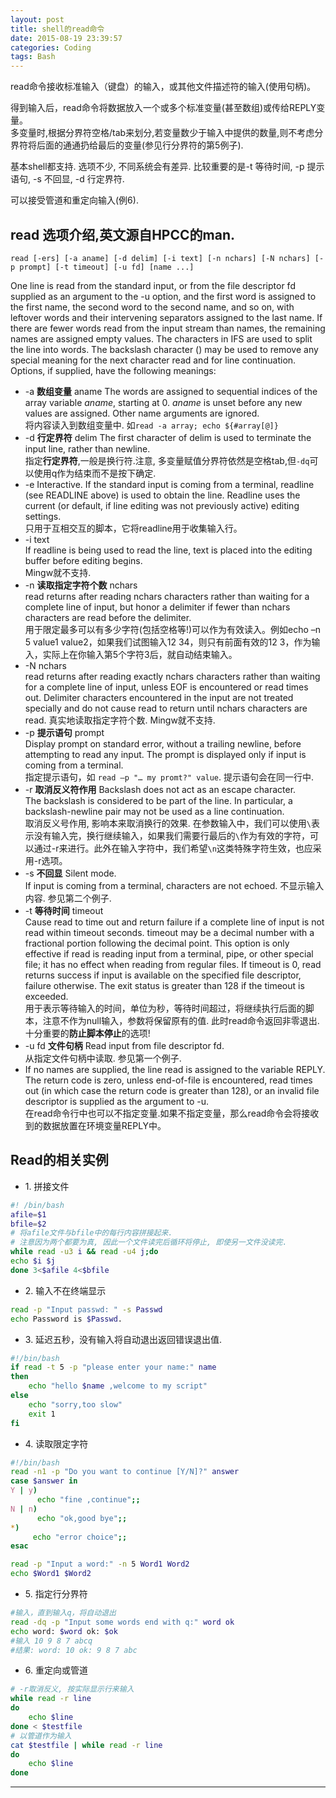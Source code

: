 ```yaml
---
layout: post
title: shell的read命令
date: 2015-08-19 23:39:57
categories: Coding
tags: Bash
---
```


read命令接收标准输入（键盘）的输入，或其他文件描述符的输入(使用句柄)。  

得到输入后，read命令将数据放入一个或多个标准变量(甚至数组)或传给REPLY变量。  
多变量时,根据分界符空格/tab来划分,若变量数少于输入中提供的数量,则不考虑分界符将后面的通通扔给最后的变量(参见行分界符的第5例子).

基本shell都支持. 选项不少, 不同系统会有差异. 比较重要的是-t 等待时间, -p 提示语句, -s 不回显, -d 行定界符.

可以接受管道和重定向输入(例6).  

## read 选项介绍,英文源自HPCC的man.

`read [-ers] [-a aname] [-d delim] [-i text] [-n nchars] [-N nchars] [-p prompt] [-t timeout] [-u fd] [name ...]`

One  line  is  read  from  the  standard  input, or from the file descriptor fd supplied as an argument to the -u option, and the first word is assigned to the first name, the second word to the second name,  and  so  on,  with leftover  words  and  their intervening separators assigned to the last name.  If there are fewer words read from the input stream than names, the remaining names are assigned empty values.  The characters in IFS  are  used  to split  the  line  into words.  The backslash character (\) may be used to remove any special meaning for the next character read and for line continuation.  Options, if supplied, have the following meanings:

- -a  **数组变量** aname
    The words are assigned to sequential indices of the array variable *aname*, starting at 0. *aname* is unset before any new values are assigned. Other name arguments are ignored.  
    将内容读入到数组变量中. 如`read -a array; echo ${#array[@]}`
- -d  **行定界符** delim
    The first character of delim is used to terminate the input line, rather than newline.  
    指定**行定界符**,一般是换行符.注意, 多变量赋值分界符依然是空格tab,但`-dq`可以使用q作为结束而不是按下确定.
- -e    Interactive. 
    If the standard input is coming from a terminal, readline (see READLINE above) is used to obtain the line. Readline uses the current (or default, if line editing was not previously active) editing settings.  
    只用于互相交互的脚本，它将readline用于收集输入行。
- -i   text  
     If readline is being used to read the line, text is placed into the editing buffer before editing begins.  
     Mingw就不支持.
- -n  **读取指定字符个数** nchars  
    read returns after reading nchars characters rather than waiting for a complete line of input, but honor a delimiter if fewer than nchars characters are read before the delimiter.  
    用于限定最多可以有多少字符(包括空格等!)可以作为有效读入。例如echo –n 5 value1 value2，如果我们试图输入12  34，则只有前面有效的12 3，作为输入，实际上在你输入第5个字符3后，就自动结束输入。
- -N   nchars  
    read returns after reading exactly nchars characters rather than waiting for a complete line of input, unless EOF is  encountered or read times out. Delimiter characters encountered in the input are not treated specially and do not cause read to return until nchars characters are read.
    真实地读取指定字符个数. Mingw就不支持.
- -p  **提示语句** prompt  
    Display prompt on standard error, without a trailing newline, before attempting to read any input. The prompt is displayed only if input is coming from a terminal.  
    指定提示语句，如 `read –p "… my promt?" value`. 提示语句会在同一行中.
- -r  **取消反义符作用**  Backslash does not act as an escape character.    
	The backslash is considered to be part of the line. In particular, a backslash-newline pair may not be used as a line continuation.  
	取消反义号作用, 影响本来取消换行的效果. 在参数输入中，我们可以使用`\`表示没有输入完，换行继续输入，如果我们需要行最后的`\`作为有效的字符，可以通过-r来进行。此外在输入字符中，我们希望`\n`这类特殊字符生效，也应采用-r选项。
- -s  **不回显** Silent mode.      
	If input is coming from a terminal, characters are not echoed.
	不显示输入内容. 参见第二个例子.
- -t  **等待时间** timeout    
    Cause read to time out and return failure if a complete line of input is not read within timeout seconds. timeout may be  a decimal number with a fractional portion following the decimal point. This option is only effective if read is reading input from a terminal, pipe, or other special file; it has no effect when reading from regular files. If timeout is 0, read returns success if input is available on the specified file descriptor, failure otherwise. The exit status is greater than 128 if the timeout is exceeded.   
    用于表示等待输入的时间，单位为秒，等待时间超过，将继续执行后面的脚本，注意不作为null输入，参数将保留原有的值. 此时read命令返回非零退出. 十分重要的**防止脚本停止**的选项!
- -u fd  **文件句柄** Read input from file descriptor fd.  
	从指定文件句柄中读取. 参见第一个例子.
- If no names are supplied, the line read is assigned to the variable REPLY. The return code is zero, unless end-of-file is encountered, read times out (in which case the return code is greater than 128), or an invalid file descriptor is supplied as the argument to -u.  
在read命令行中也可以不指定变量.如果不指定变量，那么read命令会将接收到的数据放置在环境变量REPLY中。

## Read的相关实例

- 1\. 拼接文件

~~~bash
#! /bin/bash
afile=$1
bfile=$2
# 将afile文件与bfile中的每行内容拼接起来. 
# 注意因为两个都要为真, 因此一个文件读完后循环将停止, 即使另一文件没读完.
while read -u3 i && read -u4 j;do
echo $i $j
done 3<$afile 4<$bfile
~~~

- 2\. 输入不在终端显示

~~~bash
read -p "Input passwd: " -s Passwd
echo Password is $Passwd. 
~~~

- 3\. 延迟五秒，没有输入将自动退出返回错误退出值.

~~~bash
#!/bin/bash 
if read -t 5 -p "please enter your name:" name 
then 
    echo "hello $name ,welcome to my script" 
else 
    echo "sorry,too slow"
    exit 1 
fi 
~~~

- 4\. 读取限定字符

~~~bash
#!/bin/bash 
read -n1 -p "Do you want to continue [Y/N]?" answer
case $answer in 
Y | y) 
      echo "fine ,continue";; 
N | n) 
      echo "ok,good bye";; 
*) 
     echo "error choice";; 
esac 

read -p "Input a word:" -n 5 Word1 Word2
echo $Word1 $Word2
~~~

- 5\. 指定行分界符

~~~bash
#输入，直到输入q，将自动退出
read -dq -p "Input some words end with q:" word ok
echo word: $word ok: $ok
#输入 10 9 8 7 abcq
#结果: word: 10 ok: 9 8 7 abc
~~~

- 6\. 重定向或管道

~~~bash
# -r取消反义, 按实际显示行来输入
while read -r line
do
    echo $line
done < $testfile
# 以管道作为输入
cat $testfile | while read -r line
do
    echo $line
done
~~~

------

